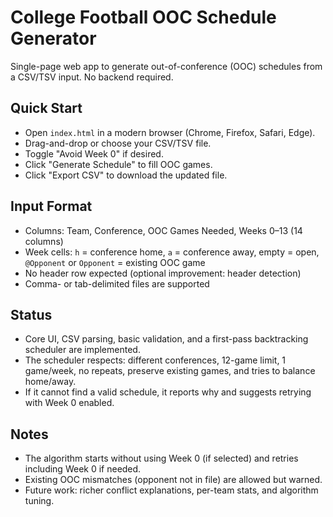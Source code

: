 # College Football OOC Schedule Generator

Single-page web app to generate out-of-conference (OOC) schedules from a CSV/TSV input. No backend required.

## Quick Start

- Open `index.html` in a modern browser (Chrome, Firefox, Safari, Edge).
- Drag-and-drop or choose your CSV/TSV file.
- Toggle "Avoid Week 0" if desired.
- Click "Generate Schedule" to fill OOC games.
- Click "Export CSV" to download the updated file.

## Input Format

- Columns: Team, Conference, OOC Games Needed, Weeks 0–13 (14 columns)
- Week cells: `h` = conference home, `a` = conference away, empty = open, `@Opponent` or `Opponent` = existing OOC game
- No header row expected (optional improvement: header detection)
- Comma- or tab-delimited files are supported

## Status

- Core UI, CSV parsing, basic validation, and a first-pass backtracking scheduler are implemented.
- The scheduler respects: different conferences, 12-game limit, 1 game/week, no repeats, preserve existing games, and tries to balance home/away.
- If it cannot find a valid schedule, it reports why and suggests retrying with Week 0 enabled.

## Notes

- The algorithm starts without using Week 0 (if selected) and retries including Week 0 if needed.
- Existing OOC mismatches (opponent not in file) are allowed but warned.
- Future work: richer conflict explanations, per-team stats, and algorithm tuning.
